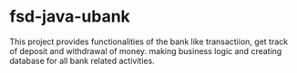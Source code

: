 # fsd-java-ubank

This project provides functionalities of the bank like transactiion, get track of deposit and withdrawal of money. making business logic and creating database for all bank related activities.
